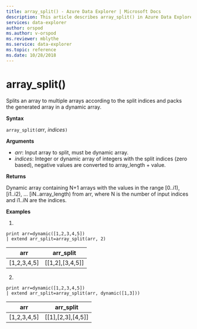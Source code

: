 ```yaml
---
title: array_split() - Azure Data Explorer | Microsoft Docs
description: This article describes array_split() in Azure Data Explorer.
services: data-explorer
author: orspod
ms.author: v-orspod
ms.reviewer: mblythe
ms.service: data-explorer
ms.topic: reference
ms.date: 10/28/2018
---
```

# array_split()

Splits an array to multiple arrays according to the split indices and packs the generated array in a dynamic array.

**Syntax**

`array_split(`*arr*, *indices*`)`

**Arguments**

* *arr*: Input array to split, must be dynamic array.
* *indices*: Integer or dynamic array of integers with the split indices (zero based), negative values are converted to array_length + value.

**Returns**

Dynamic array containing N+1 arrays with the values in the range [0..i1), [i1..i2), ... [iN..array_length) from arr, where N is the number of input indices and i1..iN are the indices.

**Examples**

1.
```kusto
print arr=dynamic([1,2,3,4,5]) 
| extend arr_split=array_split(arr, 2)
```
|arr|arr_split|
|---|---|
|[1,2,3,4,5]|[[1,2],[3,4,5]]|



2.
```kusto
print arr=dynamic([1,2,3,4,5]) 
| extend arr_split=array_split(arr, dynamic([1,3]))
```
|arr|arr_split|
|---|---|
|[1,2,3,4,5]|[[1],[2,3],[4,5]]|